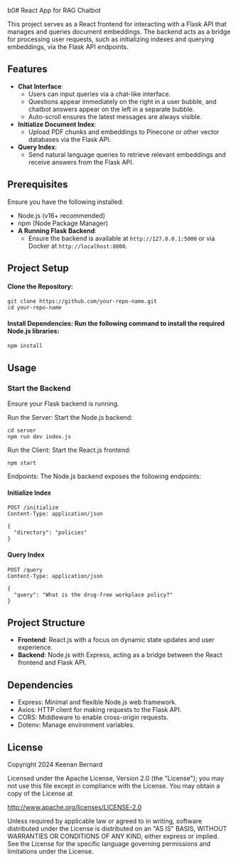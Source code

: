 b0# React App for RAG Chatbot

This project serves as a React frontend for interacting with a Flask API that manages and queries document embeddings. The backend acts as a bridge for processing user requests, such as initializing indexes and querying embeddings, via the Flask API endpoints.

## Features

- **Chat Interface**:
    - Users can input queries via a chat-like interface.
    - Questions appear immediately on the right in a user bubble, and chatbot answers appear on the left in a separate bubble.
    - Auto-scroll ensures the latest messages are always visible.
- **Initialize Document Index**:
    - Upload PDF chunks and embeddings to Pinecone or other vector databases via the Flask API.
- **Query Index**:
    - Send natural language queries to retrieve relevant embeddings and receive answers from the Flask API.

## Prerequisites

Ensure you have the following installed:

- Node.js (v16+ recommended)
- npm (Node Package Manager)
 - **A Running Flask Backend**:
    - Ensure the backend is available at `http://127.0.0.1:5000` or via Docker at `http://localhost:8000`.

## Project Setup

#### Clone the Repository:
``` 
git clone https://github.com/your-repo-name.git
cd your-repo-name 
```

#### Install Dependencies: Run the following command to install the required Node.js libraries:
```
npm install
```

## Usage

### Start the Backend
Ensure your Flask backend is running.

Run the Server: Start the Node.js backend:
```
cd server
npm run dev index.js
```
Run the Client: Start the React.js frontend:
```
npm start
```

Endpoints: The Node.js backend exposes the following endpoints:
#### **Initialize Index**
```http
POST /initialize
Content-Type: application/json

{
  "directory": "policies"
}
```

#### **Query Index**
```http
POST /query
Content-Type: application/json

{
  "query": "What is the drug-free workplace policy?"
}
```

## Project Structure
- **Frontend**: React.js with a focus on dynamic state updates and user experience.
- **Backend**: Node.js with Express, acting as a bridge between the React frontend and Flask API.

## Dependencies

- Express: Minimal and flexible Node.js web framework.
- Axios: HTTP client for making requests to the Flask API.
- CORS: Middleware to enable cross-origin requests.
- Dotenv: Manage environment variables.

## License
Copyright 2024 Keenan Bernard

Licensed under the Apache License, Version 2.0 (the "License");
you may not use this file except in compliance with the License.
You may obtain a copy of the License at

http://www.apache.org/licenses/LICENSE-2.0

Unless required by applicable law or agreed to in writing, software
distributed under the License is distributed on an "AS IS" BASIS,
WITHOUT WARRANTIES OR CONDITIONS OF ANY KIND, either express or implied.
See the License for the specific language governing permissions and
limitations under the License.